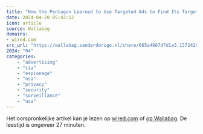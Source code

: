```yaml
---
title: "How the Pentagon Learned to Use Targeted Ads to Find Its Targets—and Vladimir Putin"
date: 2024-04-20 05:42:12
icon: article
source: Wallabag
domains:
- wired.com
src_url: "https://wallabag.sanderdorigo.nl/share/665a4867d7d1a3.13724299"
2024: "04"
categories:
    - "advertising"
    - "cia"
    - "espionage"
    - "nsa"
    - "privacy"
    - "security"
    - "surveillance"
    - "usa"
---
```

Het oorspronkelijke artikel kan je lezen op [wired.com](https://www.wired.com/story/how-pentagon-learned-targeted-ads-to-find-targets-and-vladimir-putin/) of [op Wallabag](https://wallabag.sanderdorigo.nl/share/665a4867d7d1a3.13724299). De leestijd is ongeveer 27 minuten.